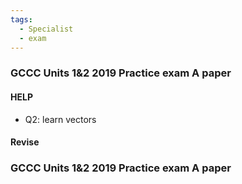 ```yaml
---
tags:
  - Specialist
  - exam
---
```

### GCCC Units 1&2 2019 Practice exam A paper
#### HELP
- Q2: learn vectors


#### Revise


### GCCC Units 1&2 2019 Practice exam A paper